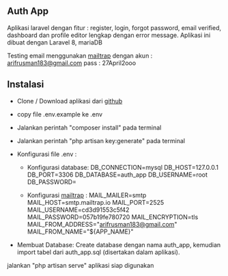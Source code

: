 ## Auth App

Aplikasi laravel dengan fitur : register, login, forgot password, email verified, dashboard dan profile editor lengkap dengan error message.
Aplikasi ini dibuat dengan Laravel 8, mariaDB

Testing email menggunakan <a href="https://mailtrap.io/">mailtrap</a>
dengan akun : arifrusman183@gmail.com
pass : 27April2ooo

## Instalasi

- Clone / Download aplikasi dari <a href="https://github.com/Arif2810/auth-app">github</a>
- copy file .env.example ke .env
- Jalankan perintah "composer install" pada terminal
- Jalankan perintah "php artisan key:generate" pada terminal
- Konfigurasi file .env :
  * Konfigurasi database:
  DB_CONNECTION=mysql
  DB_HOST=127.0.0.1
  DB_PORT=3306
  DB_DATABASE=auth_app
  DB_USERNAME=root
  DB_PASSWORD=

  * Konfigurasi <a href="https://mailtrap.io/">mailtrap</a> :
  MAIL_MAILER=smtp
  MAIL_HOST=smtp.mailtrap.io
  MAIL_PORT=2525
  MAIL_USERNAME=cd3d91553c5f42
  MAIL_PASSWORD=057b19fe780720
  MAIL_ENCRYPTION=tls
  MAIL_FROM_ADDRESS="arifrusman183@gmail.com"
  MAIL_FROM_NAME="${APP_NAME}"

- Membuat Database:
  Create database dengan nama auth_app, kemudian import tabel dari auth_app.sql (disertakan dalam aplikasi).

jalankan "php artisan serve" aplikasi siap digunakan



